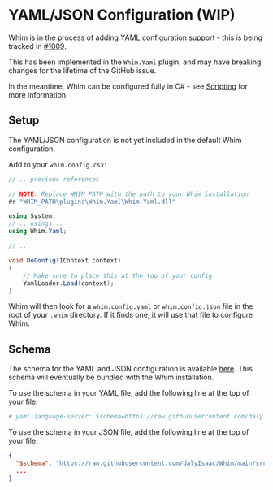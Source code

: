 # YAML/JSON Configuration (WIP)

Whim is in the process of adding YAML configuration support - this is being tracked in [#1009](https://github.com/dalyIsaac/Whim/issues/1009).

This has been implemented in the `Whim.Yaml` plugin, and may have breaking changes for the lifetime of the GitHub issue.

In the meantime, Whim can be configured fully in C# - see [Scripting](../script/scripting.md) for more information.

## Setup

The YAML/JSON configuration is not yet included in the default Whim configuration.

Add to your `whim.config.csx`:

```csharp
// ...previous references

// NOTE: Replace WHIM_PATH with the path to your Whim installation
#r "WHIM_PATH\plugins\Whim.Yaml\Whim.Yaml.dll"

using System;
// ...usings...
using Whim.Yaml;

// ...

void DoConfig(IContext context)
{
    // Make sure to place this at the top of your config
    YamlLoader.Load(context);
}
```

Whim will then look for a `whim.config.yaml` or `whim.config.json` file in the root of your `.whim` directory. If it finds one, it will use that file to configure Whim.

## Schema

The schema for the YAML and JSON configuration is available [here](https://raw.githubusercontent.com/dalyIsaac/Whim/main/src/Whim.Yaml/schema.json). This schema will eventually be bundled with the Whim installation.

To use the schema in your YAML file, add the following line at the top of your file:

```yaml
# yaml-language-server: $schema=https://raw.githubusercontent.com/dalyIsaac/Whim/main/src/Whim.Yaml/schema.json
```

To use the schema in your JSON file, add the following line at the top of your file:

```json
{
  "$schema": "https://raw.githubusercontent.com/dalyIsaac/Whim/main/src/Whim.Yaml/schema.json",
  ...
}
```
